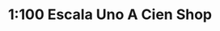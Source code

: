 ---
title: "1:100 Escala Uno A Cien Shop"
url: /tuxtla-gutierrez/1-100-escala-uno-a-cien-shop/
shop: material de oficina
---